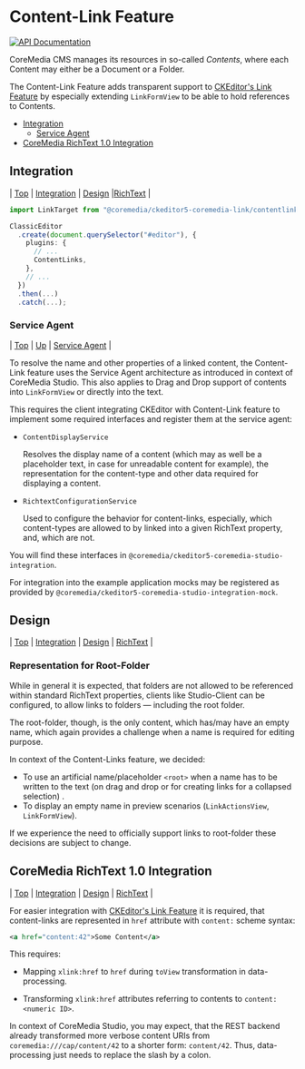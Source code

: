 # Content-Link Feature

[![API Documentation][badge:docs:api]][api:ckeditor-plugins]

CoreMedia CMS manages its resources in so-called _Contents_, where each Content
may either be a Document or a Folder.

The Content-Link Feature adds transparent support to
[CKEditor's Link Feature][cke5:docs:link:feature] by especially extending
`LinkFormView` to be able to hold references to Contents.

* [Integration][]
  * [Service Agent][]
* [CoreMedia RichText 1.0 Integration][]

## Integration

[Integration]: <#integration>

| [Top][] | [Integration][] | [Design][] |[RichText][] |

```typescript
import LinkTarget from "@coremedia/ckeditor5-coremedia-link/contentlink/ContentLinks";

ClassicEditor
  .create(document.querySelector("#editor"), {
    plugins: {
      // ...
      ContentLinks,
    },
    // ...
  })
  .then(...)
  .catch(...);
```

### Service Agent

[Service Agent]: <#service-agent>

| [Top][] | [Up][Integration] | [Service Agent][] |

To resolve the name and other properties of a linked content, the Content-Link
feature uses the Service Agent architecture as introduced in context of
CoreMedia Studio. This also applies to Drag and Drop support of contents
into `LinkFormView` or directly into the text.

This requires the client integrating CKEditor with Content-Link feature to
implement some required interfaces and register them at the service agent:

* `ContentDisplayService`

  Resolves the display name of a content (which may as well be a placeholder
  text, in case for unreadable content for example), the representation for the
  content-type and other data required for displaying a content.

* `RichtextConfigurationService`

  Used to configure the behavior for content-links, especially, which
  content-types are allowed to by linked into a given RichText property, and,
  which are not.

You will find these interfaces in `@coremedia/ckeditor5-coremedia-studio-integration`.

For integration into the example application mocks may be registered as provided
by `@coremedia/ckeditor5-coremedia-studio-integration-mock`.

## Design

[Design]: <#design>

| [Top][] | [Integration][] | [Design][] | [RichText][] |

### Representation for Root-Folder

While in general it is expected, that folders are not allowed to be referenced
within standard RichText properties, clients like Studio-Client can be
configured, to allow links to folders — including the root folder.

The root-folder, though, is the only content, which has/may have an empty name,
which again provides a challenge when a name is required for editing purpose.

In context of the Content-Links feature, we decided:

* To use an artificial name/placeholder `<root>` when a name has to be written
  to the text (on drag and drop or for creating links for a collapsed selection)
  .
* To display an empty name in preview scenarios (`LinkActionsView`,
  `LinkFormView`).

If we experience the need to officially support links to root-folder these
decisions are subject to change.

## CoreMedia RichText 1.0 Integration

[CoreMedia RichText 1.0 Integration]: <#coremedia-richtext-10-integration>
[RichText]: <#coremedia-richtext-10-integration>

| [Top][] | [Integration][] | [Design][] | [RichText][] |

For easier integration with [CKEditor's Link Feature][cke5:docs:link:feature] it
is required, that content-links are represented in `href` attribute with
`content:` scheme syntax:

```xml
<a href="content:42">Some Content</a>
```

This requires:

* Mapping `xlink:href` to `href` during `toView` transformation in
  data-processing.

* Transforming `xlink:href` attributes referring to contents to
  `content:<numeric ID>`.

In context of CoreMedia Studio, you may expect, that the REST backend already
transformed more verbose content URIs from `coremedia:///cap/content/42` to a
shorter form: `content/42`. Thus, data-processing just needs to replace the
slash by a colon.

<!-- ======================================================== [ References ] -->

[cke5:docs:link:feature]: <https://ckeditor.com/docs/ckeditor5/latest/features/link.html> "Link - CKEditor 5 Documentation"

[Top]: <#top> "Jump to top of document"
[badge:docs:api]: <https://img.shields.io/badge/docs-%F0%9F%93%83%20API-informational?style=for-the-badge>
[api:ckeditor-plugins]: <https://coremedia.github.io/ckeditor-plugins/docs/api/modules/ckeditor5_coremedia_link.contentlink.html> "Namespace contentlink"
